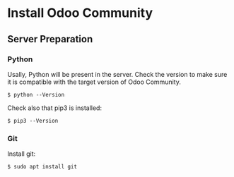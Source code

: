 # Install Odoo Community

## Server Preparation

### Python

Usally, Python will be present in the server. Check the version to make sure it is compatible with the target version of Odoo Community.

    $ python --Version

Check also that pip3 is installed:

    $ pip3 --Version

### Git

Install git:

    $ sudo apt install git
